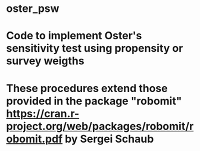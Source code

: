 # oster_psw
# Code to implement Oster's sensitivity test using propensity or survey weigths
# These procedures extend those provided in the package "robomit" https://cran.r-project.org/web/packages/robomit/robomit.pdf by Sergei Schaub
